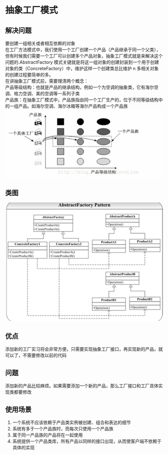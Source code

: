 # 抽象工厂模式
## 解决问题
要创建一组相关或者相互依赖的对象  
在工厂方法模式中，我们使用一个工厂创建一个产品（产品继承于同一个父类），但有时候我们需要一个工厂可以创建多个产品对象，抽象工厂模式就是来解决这个问题的.AbstractFactory 模式关键就是将这一组对象的创建封装到一个用于创建对象的类（ConcreteFactory）中，维护这样一个创建类总比维护 n 多相关对象的创建过程要简单的多。  
在讲抽象工厂模式前，需要理清两个概念：  
产品等级结构：也就是产品的继承结构，例如一个为空调的抽象类，它有海尔空调、格力空调、美的空调等一系列子类  
产品族：在抽象工厂模式中，产品族指由同一个工厂生产的，位于不同等级结构中的一组产品。如海尔空调、海尔冰箱等海尔产品构成一个产品族  
![产品族-产品等级结构](../../../../../../../../images/cpz.png)

## 类图
![类图](../../../../../../../../images/abstractFactory.png)  

## 优点
添加新的工厂实习将会非常方便，只需要实现抽象工厂接口，再实现新的产品，就可以了，不需要修改以前的代码

## 问题
添加新的产品比较麻烦。如果需要添加一个新的产品，那么工厂接口和工厂具体实现类都要修改

## 使用场景
1. 一个系统不应该依赖于产品类实例被创建、组合和表达的细节
2. 系统有多于一个产品族时，而每次只使用一个产品族
3. 属于同一产品族的产品将在一起使用
4. 系统提供一个产品类库，所有产品以同样的接口出现，从而使客户端不依赖于具体的实现

